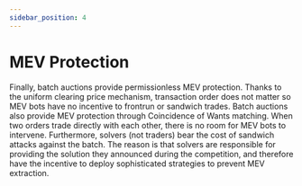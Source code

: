 ```yaml
---
sidebar_position: 4
---
```


# MEV Protection

Finally, batch auctions provide permissionless MEV protection. Thanks to the uniform clearing price mechanism, transaction order does not matter so MEV bots have no incentive to frontrun or sandwich trades. Batch auctions also provide MEV protection through Coincidence of Wants matching. When two orders trade directly with each other, there is no room for MEV bots to intervene.  Furthermore, solvers (not traders) bear the cost of sandwich attacks against the batch. The reason is that solvers are responsible for providing the solution they announced during the competition, and therefore have the incentive to deploy sophisticated strategies to prevent MEV extraction.
